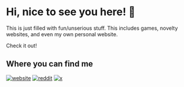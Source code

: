 # Hi, nice to see you here! 👋
This is just filled with fun/unserious stuff. This includes games, novelty websites, and even my own personal website.

Check it out! 
## Where you can find me
[![website](https://img.shields.io/badge/my_website-6e5494?style=for-the-badge&logo=github&logoColor=white)]()
[![reddit](https://img.shields.io/badge/reddit-FF5700?style=for-the-badge&logo=reddit&logoColor=white)](https://www.reddit.com/)
[![x](https://img.shields.io/badge/X-000?style=for-the-badge&logo=x&logoColor=white)](https://x.com/)

